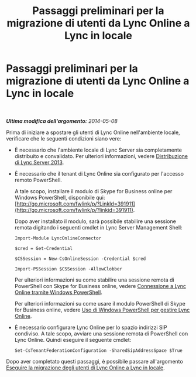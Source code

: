 ﻿---
title: Passaggi preliminari per la migrazione di utenti da Lync Online a Lync in locale
TOCTitle: Passaggi preliminari per la migrazione di utenti da Lync Online a Lync in locale
ms:assetid: 98245b04-ded4-4186-8da3-ba1c554b5c39
ms:mtpsurl: https://technet.microsoft.com/it-it/library/Dn689118(v=OCS.15)
ms:contentKeyID: 62247333
ms.date: 08/24/2015
mtps_version: v=OCS.15
ms.translationtype: HT
---

# Passaggi preliminari per la migrazione di utenti da Lync Online a Lync in locale

 

_**Ultima modifica dell'argomento:** 2014-05-08_

Prima di iniziare a spostare gli utenti di Lync Online nell'ambiente locale, verificare che le seguenti condizioni siano vere:

  - È necessario che l'ambiente locale di Lync Server sia completamente distribuito e convalidato. Per ulteriori informazioni, vedere [Distribuzione di Lync Server 2013](lync-server-2013-deploying-lync-server.md).

  - È necessario che il tenant di Lync Online sia configurato per l'accesso remoto PowerShell.
    
    A tale scopo, installare il modulo di Skype for Business online per Windows PowerShell, disponibile qui: [http://go.microsoft.com/fwlink/p/?LinkId=391911](http://go.microsoft.com/fwlink/p/?linkid=391911).
    
    Dopo aver installato il modulo, sarà possibile stabilire una sessione remota digitando i seguenti cmdlet in Lync Server Management Shell:
    
        Import-Module LyncOnlineConnector
    
        $cred = Get-Credential
    
        $CSSession = New-CsOnlineSession -Credential $cred
    
        Import-PSSession $CSSession -AllowClobber
    
    Per ulteriori informazioni su come stabilire una sessione remota di PowerShell con Skype for Business online, vedere [Connessione a Lync Online tramite Windows PowerShell](https://docs.microsoft.com/en-us/SkypeForBusiness/set-up-your-computer-for-windows-powershell/set-up-your-computer-for-windows-powershell).
    
    Per ulteriori informazioni su come usare il modulo PowerShell di Skype for Business online, vedere [Uso di Windows PowerShell per gestire Lync Online](https://docs.microsoft.com/en-us/SkypeForBusiness/set-up-your-computer-for-windows-powershell/set-up-your-computer-for-windows-powershell).

  - È necessario configurare Lync Online per lo spazio indirizzi SIP condiviso. A tale scopo, avviare una sessione remota di PowerShell con Lync Online. Quindi eseguire il seguente cmdlet:
    
        Set-CsTenantFederationConfiguration -SharedSipAddressSpace $True

Dopo aver completato questi passaggi, è possibile passare all'argomento [Eseguire la migrazione degli utenti di Lync Online a Lync in locale](lync-server-2013-migrating-lync-online-users-to-lync-on-premises.md).

